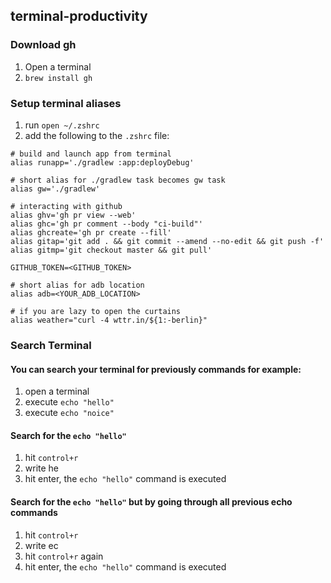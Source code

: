 ## terminal-productivity


### Download gh
1. Open a terminal
2. `brew install gh`

### Setup terminal aliases
1. run `open ~/.zshrc`
2. add the following to the `.zshrc` file:
```
# build and launch app from terminal
alias runapp='./gradlew :app:deployDebug'

# short alias for ./gradlew task becomes gw task
alias gw='./gradlew'

# interacting with github
alias ghv='gh pr view --web'
alias ghc='gh pr comment --body "ci-build"'
alias ghcreate='gh pr create --fill'
alias gitap='git add . && git commit --amend --no-edit && git push -f'
alias gitmp='git checkout master && git pull' 

GITHUB_TOKEN=<GITHUB_TOKEN>

# short alias for adb location
alias adb=<YOUR_ADB_LOCATION> 

# if you are lazy to open the curtains
alias weather="curl -4 wttr.in/${1:-berlin}"
```

### Search Terminal

#### You can search your terminal for previously commands for example:
1. open a terminal
2. execute `echo "hello"`
3. execute `echo "noice"`

#### Search for the `echo "hello"`
1. hit `control+r`
2. write he
3. hit enter, the `echo "hello"` command is executed

#### Search for the `echo "hello"` but by going through all previous echo commands
1. hit `control+r`
2. write ec
3. hit `control+r` again
4. hit enter, the `echo "hello"` command is executed


